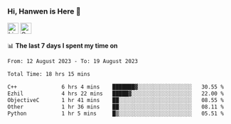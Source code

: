 ### Hi, Hanwen is Here 👋
<p>
	<a href="https://www.linkedin.com/in/liu-hanwen/"><img src="https://img.shields.io/badge/@hanwen-0A66C2?style=flat&logo=LinkedIn&logoColor=white" alt="Linkedin"  height="25px"/></a> 
	<a href="https://scholar.google.com/citations?user=HDF0su0AAAAJ"><img src="https://img.shields.io/badge/scholar-4385FE.svg?&style=plastic&logo=google-scholar&logoColor=white" alt="Google Scholar" height="25px"> </a>
</p>

📊 **The last 7 days I spent my time on** 
<!--START_SECTION:waka-->

```txt
From: 12 August 2023 - To: 19 August 2023

Total Time: 18 hrs 15 mins

C++              6 hrs 4 mins    ███████▓░░░░░░░░░░░░░░░░░   30.55 %
Ezhil            4 hrs 22 mins   █████▓░░░░░░░░░░░░░░░░░░░   22.00 %
ObjectiveC       1 hr 41 mins    ██░░░░░░░░░░░░░░░░░░░░░░░   08.55 %
Other            1 hr 36 mins    ██░░░░░░░░░░░░░░░░░░░░░░░   08.11 %
Python           1 hr 5 mins     █▒░░░░░░░░░░░░░░░░░░░░░░░   05.51 %
```

<!--END_SECTION:waka-->


<!--
**david990917/david990917** is a ✨ _special_ ✨ repository because its `README.md` (this file) appears on your GitHub profile.

Here are some ideas to get you started:

- 🔭 I’m currently working on ...
- 🌱 I’m currently learning ...
- 👯 I’m looking to collaborate on ...
- 🤔 I’m looking for help with ...
- 💬 Ask me about ...
- 📫 How to reach me: ...
- 😄 Pronouns: ...
- ⚡ Fun fact: ...
-->
